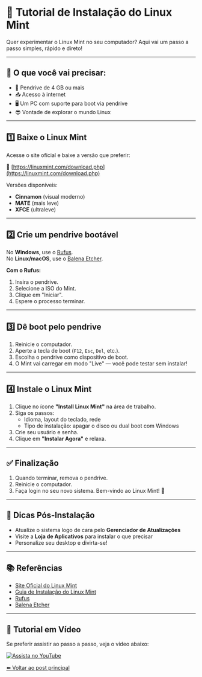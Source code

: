 # 🐧 Tutorial de Instalação do Linux Mint

Quer experimentar o Linux Mint no seu computador? Aqui vai um passo a passo simples, rápido e direto!

---

## 🧰 O que você vai precisar:

- 💽 Pendrive de 4 GB ou mais
- 📥 Acesso à internet
- 🖥 Um PC com suporte para boot via pendrive
- 😎 Vontade de explorar o mundo Linux

---

## 1️⃣ Baixe o Linux Mint

Acesse o site oficial e baixe a versão que preferir:

🔗 [https://linuxmint.com/download.php](https://linuxmint.com/download.php)

Versões disponíveis:
- **Cinnamon** (visual moderno)
- **MATE** (mais leve)
- **XFCE** (ultraleve)

---

## 2️⃣ Crie um pendrive bootável

No **Windows**, use o [Rufus](https://rufus.ie).  
No **Linux/macOS**, use o [Balena Etcher](https://www.balena.io/etcher/).

**Com o Rufus:**
1. Insira o pendrive.
2. Selecione a ISO do Mint.
3. Clique em "Iniciar".
4. Espere o processo terminar.

---

## 3️⃣ Dê boot pelo pendrive

1. Reinicie o computador.
2. Aperte a tecla de boot (`F12`, `Esc`, `Del`, etc.).
3. Escolha o pendrive como dispositivo de boot.
4. O Mint vai carregar em modo "Live" — você pode testar sem instalar!

---

## 4️⃣ Instale o Linux Mint

1. Clique no ícone **"Install Linux Mint"** na área de trabalho.
2. Siga os passos:
   - Idioma, layout do teclado, rede
   - Tipo de instalação: apagar o disco ou dual boot com Windows
3. Crie seu usuário e senha.
4. Clique em **"Instalar Agora"** e relaxa.

---

## ✅ Finalização

1. Quando terminar, remova o pendrive.
2. Reinicie o computador.
3. Faça login no seu novo sistema. Bem-vindo ao Linux Mint! 🎉

---

## 📌 Dicas Pós-Instalação

- Atualize o sistema logo de cara pelo **Gerenciador de Atualizações**
- Visite a **Loja de Aplicativos** para instalar o que precisar
- Personalize seu desktop e divirta-se!

---

## 📚 Referências

- [Site Oficial do Linux Mint](https://linuxmint.com)
- [Guia de Instalação do Linux Mint](https://linuxmint-installation-guide.readthedocs.io/pt/latest/)
- [Rufus](https://rufus.ie)
- [Balena Etcher](https://www.balena.io/etcher/)

---

## 🎥 Tutorial em Vídeo

Se preferir assistir ao passo a passo, veja o vídeo abaixo:

[![Assista no YouTube](https://img.youtube.com/vi/https://youtu.be/D5OPWzS29zM/maxresdefault.jpg)](https://www.youtube.com/watch?v=SEU_ID_DO_VIDEO)


[⬅️ Voltar ao post principal](../_posts/linux-mint.md)

